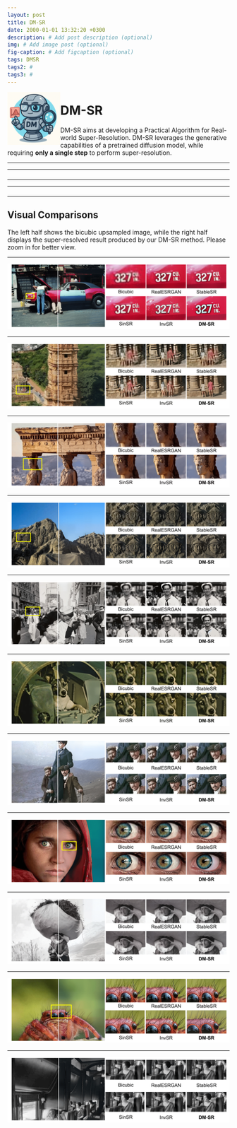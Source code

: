 ```yaml
---
layout: post
title: DM-SR
date: 2000-01-01 13:32:20 +0300
description: # Add post description (optional)
img: # Add image post (optional)
fig-caption: # Add figcaption (optional)
tags: DMSR
tags2: #
tags3: #
---
```


<img align="left" width="120" src="../assets/img/dmsr/dmsr.png" />

# DM-SR

DM-SR aims at developing a Practical Algorithm for Real-world Super-Resolution.
DM-SR leverages the generative capabilities of a pretrained diffusion model, while requiring **only a single step** to perform super-resolution.



- - -

<link rel="stylesheet" href="https://cdn.knightlab.com/libs/juxtapose/latest/css/juxtapose.css">
<script src="https://cdn.knightlab.com/libs/juxtapose/latest/js/juxtapose.min.js"></script>
<div id="juxtapose" style="width: 30%; max-width: 800px; margin: auto;"></div>


<table style="width:100%; text-align:center;">
  <tr>
    <td>
      <div align="center" id="slider5" style="display:inline-block; width: 310px;"></div>
    </td>
    <td>
      <div align="center" id="slider6" style="display:inline-block; width: 310px;"></div>
    </td>
    <td>
      <div align="center" id="slider7" style="display:inline-block; width: 310px;"></div>
    </td>
    </tr>
</table>

<table style="width:100%; text-align:center;">
  <tr>
    <td>
      <div align="center" id="slider1" style="display:inline-block; width: 220px;"></div>
    </td>
    <td>
      <div align="center" id="slider2" style="display:inline-block; width: 220px;"></div>
    </td>
    <td>
      <div align="center" id="slider3" style="display:inline-block; width: 220px;"></div>
    </td>
    <td>
      <div align="center" id="slider4" style="display:inline-block; width: 220px;"></div>
    </td>
  </tr>
</table>

<script>
  new juxtapose.JXSlider('#slider5',
    [
      {src: '../assets/img/dmsr/lr1.jpg', label: 'Bicubic'},
      {src: '../assets/img/dmsr/sr1.png',label: 'DM-SR'}
    ],
    {
      animate: true,
      showLabels: true,
      showCredits: false,
      makeResponsive: true
    });
  new juxtapose.JXSlider('#slider6',
    [
      {src: '../assets/img/dmsr/lr2.jpg', label: 'Bicubic'},
      {src: '../assets/img/dmsr/sr2.png',label: 'DM-SR'}
    ],
    {
      animate: true,
      showLabels: true,
      showCredits: false,
      makeResponsive: true
    });
   new juxtapose.JXSlider('#slider7',
    [
      {src: '../assets/img/dmsr/lr3.jpg', label: 'Bicubic'},
      {src: '../assets/img/dmsr/sr3.png',label: 'DM-SR'}
    ],
    {
      animate: true,
      showLabels: true,
      showCredits: false,
      makeResponsive: true
    });
</script>

<script>
  new juxtapose.JXSlider('#slider1',
    [
      {src: '../assets/img/dmsr/lr6.jpg', label: 'Bicubic'},
      {src: '../assets/img/dmsr/sr6.png',label: 'DM-SR'}
    ],
    {
      animate: true,
      showLabels: true,
      showCredits: false,
      makeResponsive: true
    });
  new juxtapose.JXSlider('#slider2',
    [
      {src: '../assets/img/dmsr/lr7.jpg', label: 'Bicubic'},
      {src: '../assets/img/dmsr/sr7.png',label: 'DM-SR'}
    ],
    {
      animate: true,
      showLabels: true,
      showCredits: false,
      makeResponsive: true
    });
   new juxtapose.JXSlider('#slider3',
    [
      {src: '../assets/img/dmsr/lr5.jpg', label: 'Bicubic'},
      {src: '../assets/img/dmsr/sr5.png',label: 'DM-SR'}
    ],
    {
      animate: true,
      showLabels: true,
      showCredits: false,
      makeResponsive: true
    });
   new juxtapose.JXSlider('#slider4',
    [
      {src: '../assets/img/dmsr/lr4.jpg', label: 'Bicubic'},
      {src: '../assets/img/dmsr/sr4.png',label: 'DM-SR'}
    ],
    {
      animate: true,
      showLabels: true,
      showCredits: false,
      makeResponsive: true
    });
</script>


## Visual Comparisons

The left half shows the bicubic upsampled image, while the right half displays the super-resolved result produced by our DM-SR method.
Please zoom in for better view.

- - -
![alt text](../assets/img/dmsr/dmsr_pro11-1.png) 
- - -
![alt text](../assets/img/dmsr/dmsr_pro10-1.png)
- - -
![alt text](../assets/img/dmsr/dmsr_pro9-1.png) 
- - -
![alt text](../assets/img/dmsr/dmsr_pro8-1.png) 
- - -
![alt text](../assets/img/dmsr/dmsr_pro7-1.png) 
- - -
![alt text](../assets/img/dmsr/dmsr_pro6-1.png) 
- - -
![alt text](../assets/img/dmsr/dmsr_pro5-1.png) 
- - -
![alt text](../assets/img/dmsr/dmsr_pro4-1.png) 
- - -
![alt text](../assets/img/dmsr/dmsr_pro3-1.png) 
- - -
![alt text](../assets/img/dmsr/dmsr_pro2-1.png) 
- - -
![alt text](../assets/img/dmsr/dmsr_pro1-1.png) 
